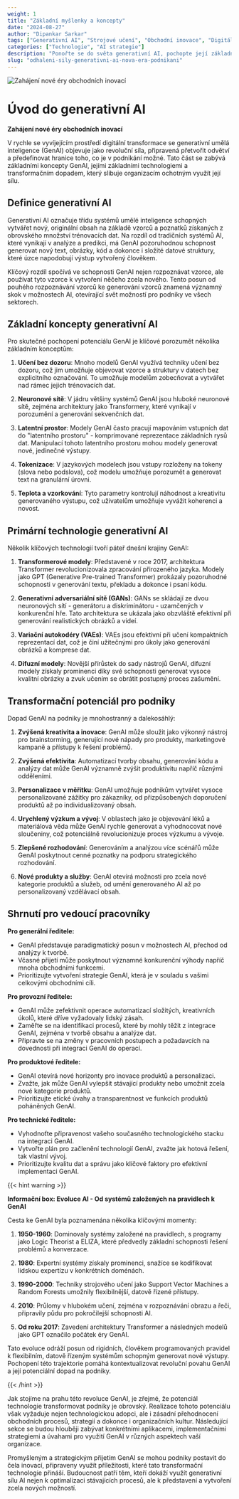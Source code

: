 ```yaml
---
weight: 1
title: "Základní myšlenky a koncepty"
date: "2024-08-27"
author: "Dipankar Sarkar"
tags: ["Generativní AI", "Strojové učení", "Obchodní inovace", "Digitální transformace"]
categories: ["Technologie", "AI strategie"]
description: "Ponořte se do světa generativní AI, pochopte její základní koncepty, technologie a transformační potenciál pro podniky napříč odvětvími."
slug: "odhaleni-sily-generativni-ai-nova-era-podnikani"
---
```


![Zahájení nové éry obchodních inovací](/1.png)

# Úvod do generativní AI
**Zahájení nové éry obchodních inovací**

V rychle se vyvíjejícím prostředí digitální transformace se generativní umělá inteligence (GenAI) objevuje jako revoluční síla, připravená přetvořit odvětví a předefinovat hranice toho, co je v podnikání možné. Tato část se zabývá základními koncepty GenAI, jejími základními technologiemi a transformačním dopadem, který slibuje organizacím ochotným využít její sílu.

## Definice generativní AI

Generativní AI označuje třídu systémů umělé inteligence schopných vytvářet nový, originální obsah na základě vzorců a poznatků získaných z obrovského množství trénovacích dat. Na rozdíl od tradičních systémů AI, které vynikají v analýze a predikci, má GenAI pozoruhodnou schopnost generovat nový text, obrázky, kód a dokonce i složité datové struktury, které úzce napodobují výstup vytvořený člověkem.

Klíčový rozdíl spočívá ve schopnosti GenAI nejen rozpoznávat vzorce, ale používat tyto vzorce k vytvoření něčeho zcela nového. Tento posun od pouhého rozpoznávání vzorců ke generování vzorců znamená významný skok v možnostech AI, otevírající svět možností pro podniky ve všech sektorech.

## Základní koncepty generativní AI

Pro skutečné pochopení potenciálu GenAI je klíčové porozumět několika základním konceptům:

1. **Učení bez dozoru**: Mnoho modelů GenAI využívá techniky učení bez dozoru, což jim umožňuje objevovat vzorce a struktury v datech bez explicitního označování. To umožňuje modelům zobecňovat a vytvářet nad rámec jejich trénovacích dat.

2. **Neuronové sítě**: V jádru většiny systémů GenAI jsou hluboké neuronové sítě, zejména architektury jako Transformery, které vynikají v porozumění a generování sekvenčních dat.

3. **Latentní prostor**: Modely GenAI často pracují mapováním vstupních dat do "latentního prostoru" - komprimované reprezentace základních rysů dat. Manipulací tohoto latentního prostoru mohou modely generovat nové, jedinečné výstupy.

4. **Tokenizace**: V jazykových modelech jsou vstupy rozloženy na tokeny (slova nebo podslova), což modelu umožňuje porozumět a generovat text na granulární úrovni.

5. **Teplota a vzorkování**: Tyto parametry kontrolují náhodnost a kreativitu generovaného výstupu, což uživatelům umožňuje vyvážit koherenci a novost.

## Primární technologie generativní AI

Několik klíčových technologií tvoří páteř dnešní krajiny GenAI:

1. **Transformerové modely**: Představené v roce 2017, architektura Transformer revolucionizovala zpracování přirozeného jazyka. Modely jako GPT (Generative Pre-trained Transformer) prokázaly pozoruhodné schopnosti v generování textu, překladu a dokonce i psaní kódu.

2. **Generativní adversariální sítě (GANs)**: GANs se skládají ze dvou neuronových sítí - generátoru a diskriminátoru - uzamčených v konkurenční hře. Tato architektura se ukázala jako obzvláště efektivní při generování realistických obrázků a videí.

3. **Variační autokodéry (VAEs)**: VAEs jsou efektivní při učení kompaktních reprezentací dat, což je činí užitečnými pro úkoly jako generování obrázků a komprese dat.

4. **Difuzní modely**: Novější přírůstek do sady nástrojů GenAI, difuzní modely získaly prominenci díky své schopnosti generovat vysoce kvalitní obrázky a zvuk učením se obrátit postupný proces zašumění.

## Transformační potenciál pro podniky

Dopad GenAI na podniky je mnohostranný a dalekosáhlý:

1. **Zvýšená kreativita a inovace**: GenAI může sloužit jako výkonný nástroj pro brainstorming, generující nové nápady pro produkty, marketingové kampaně a přístupy k řešení problémů.

2. **Zvýšená efektivita**: Automatizací tvorby obsahu, generování kódu a analýzy dat může GenAI významně zvýšit produktivitu napříč různými odděleními.

3. **Personalizace v měřítku**: GenAI umožňuje podnikům vytvářet vysoce personalizované zážitky pro zákazníky, od přizpůsobených doporučení produktů až po individualizovaný obsah.

4. **Urychlený výzkum a vývoj**: V oblastech jako je objevování léků a materiálová věda může GenAI rychle generovat a vyhodnocovat nové sloučeniny, což potenciálně revolucionizuje proces výzkumu a vývoje.

5. **Zlepšené rozhodování**: Generováním a analýzou více scénářů může GenAI poskytnout cenné poznatky na podporu strategického rozhodování.

6. **Nové produkty a služby**: GenAI otevírá možnosti pro zcela nové kategorie produktů a služeb, od umění generovaného AI až po personalizovaný vzdělávací obsah.

## Shrnutí pro vedoucí pracovníky

**Pro generální ředitele:**
- GenAI představuje paradigmatický posun v možnostech AI, přechod od analýzy k tvorbě.
- Včasné přijetí může poskytnout významné konkurenční výhody napříč mnoha obchodními funkcemi.
- Prioritizujte vytvoření strategie GenAI, která je v souladu s vašimi celkovými obchodními cíli.

**Pro provozní ředitele:**
- GenAI může zefektivnit operace automatizací složitých, kreativních úkolů, které dříve vyžadovaly lidský zásah.
- Zaměřte se na identifikaci procesů, které by mohly těžit z integrace GenAI, zejména v tvorbě obsahu a analýze dat.
- Připravte se na změny v pracovních postupech a požadavcích na dovednosti při integraci GenAI do operací.

**Pro produktové ředitele:**
- GenAI otevírá nové horizonty pro inovace produktů a personalizaci.
- Zvažte, jak může GenAI vylepšit stávající produkty nebo umožnit zcela nové kategorie produktů.
- Prioritizujte etické úvahy a transparentnost ve funkcích produktů poháněných GenAI.

**Pro technické ředitele:**
- Vyhodnoťte připravenost vašeho současného technologického stacku na integraci GenAI.
- Vytvořte plán pro začlenění technologií GenAI, zvažte jak hotová řešení, tak vlastní vývoj.
- Prioritizujte kvalitu dat a správu jako klíčové faktory pro efektivní implementaci GenAI.

{{< hint warning >}}

**Informační box: Evoluce AI - Od systémů založených na pravidlech k GenAI**

Cesta ke GenAI byla poznamenána několika klíčovými momenty:

1. **1950-1960**: Dominovaly systémy založené na pravidlech, s programy jako Logic Theorist a ELIZA, které předvedly základní schopnosti řešení problémů a konverzace.

2. **1980**: Expertní systémy získaly prominenci, snažíce se kodifikovat lidskou expertízu v konkrétních doménách.

3. **1990-2000**: Techniky strojového učení jako Support Vector Machines a Random Forests umožnily flexibilnější, datově řízené přístupy.

4. **2010**: Průlomy v hlubokém učení, zejména v rozpoznávání obrazu a řeči, připravily půdu pro pokročilejší schopnosti AI.

5. **Od roku 2017**: Zavedení architektury Transformer a následných modelů jako GPT označilo počátek éry GenAI.

Tato evoluce odráží posun od rigidních, člověkem programovaných pravidel k flexibilním, datově řízeným systémům schopným generovat nové výstupy. Pochopení této trajektorie pomáhá kontextualizovat revoluční povahu GenAI a její potenciální dopad na podniky.

{{< /hint >}}

Jak stojíme na prahu této revoluce GenAI, je zřejmé, že potenciál technologie transformovat podniky je obrovský. Realizace tohoto potenciálu však vyžaduje nejen technologickou adopci, ale i zásadní přehodnocení obchodních procesů, strategií a dokonce i organizačních kultur. Následující sekce se budou hlouběji zabývat konkrétními aplikacemi, implementačními strategiemi a úvahami pro využití GenAI v různých aspektech vaší organizace.

Promyšleným a strategickým přijetím GenAI se mohou podniky postavit do čela inovací, připraveny využít příležitosti, které tato transformační technologie přináší. Budoucnost patří těm, kteří dokáží využít generativní sílu AI nejen k optimalizaci stávajících procesů, ale k představení a vytvoření zcela nových možností.